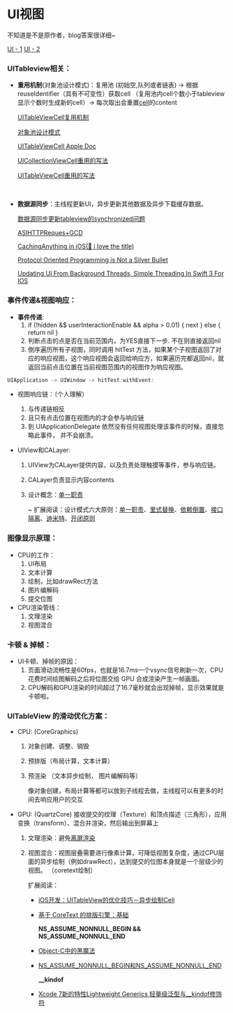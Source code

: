 # UI视图

不知道是不是原作者，blog答案很详细~ 

[UI - 1](https://l-vincent.github.io/2018/05/08/%E9%9D%A2%E8%AF%95-UI%E5%89%96%E6%9E%90/) [UI - 2](https://l-vincent.github.io/2018/05/10/%E9%9D%A2%E8%AF%95-UI%E5%89%96%E6%9E%90(%E4%BA%8C)/)

### UITableview相关：

- **重用机制**(对象池设计模式)：复用池 (初始空,队列或者链表) -> 根据reuseIdentifier（具有不可变性）获取cell （复用池内cell个数小于tableview显示个数时生成新的cell）-> 每次取出会重置[cell](https://developer.apple.com/documentation/uikit/uitableviewcell/1623223-prepareforreuse)的content

  

  [UITableViewCell复用机制](https://www.jianshu.com/p/1046c741fce1)

  [对象池设计模式](https://en.wikipedia.org/wiki/Creational_pattern)

  [UITableViewCell Apple Doc](https://developer.apple.com/documentation/uikit/uitableviewcell#//apple_ref/occ/instp/UITableViewCell/reuseIdentifier)

  [UICollectionViewCell重用的写法](https://stackoverflow.com/questions/22320487/uicollectionviewcell-reuse)

  [UITableViewCell重用的写法](https://stackoverflow.com/questions/9117211/what-if-no-reusable-cell-in-uitableview)

  <br>

- **数据源同步**：主线程更新UI，异步更新其他数据及异步下载缓存数据。

  [数据源同步更新tableview的synchronized问题](https://stackoverflow.com/questions/13280820/uitableviewdatasource-and-multithreading)

  [ASIHTTPReques+GCD](https://www.raywenderlich.com/3049-multithreading-and-grand-central-dispatch-on-ios-for-beginners-tutorial)

  [CachingAnything in iOS(🤣 i love the title)](https://medium.com/ios-os-x-development/caching-anything-in-ios-102176e46eba)

  [Protocol Oriented Programming is Not a Silver Bullet]( http://chris.eidhof.nl/post/protocol-oriented-programming/)

  [Updating UI From Background Threads, Simple Threading In Swift 3 For IOS](https://www.electrollama.net/blog/2017/1/6/updating-ui-from-background-threads-simple-threading-in-swift-3-for-ios)

### 事件传递&视图响应：

- **事件传递**:
  1. if (!hidden &$ userInteractionEnable && alpha > 0.01) { next }  else { return nil }
  2. 判断点击的点是否在当前范围内，为YES直接下一步. 不在则直接返回nil
  3. 倒序遍历所有子视图，同时调用 hitTest 方法，如果某个子视图返回了对应的响应视图，这个响应视图会返回给响应方，如果遍历完都返回nil，就返回当前点击位置在当前视图范围内的视图作为响应视图。

```swift
UIApplication -> UIWindow -> hitTest:withEvent:
```

- 视图响应链：（个人理解）
  1. 与传递链相反
  2. 且只有点击位置在视图内的才会参与响应链
  3. 到 UIApplicationDelegate 依然没有任何视图处理该事件的时候，直接忽略此事件， 并不会崩溃。

- UIView和CALayer:

  1. UIView为CALayer提供内容，以及负责处理触摸等事件，参与响应链。

  2. CALayer负责显示内容contents

  3. 设计概念：[单一职责](https://blog.csdn.net/zhengzhb/article/details/7278174)

     ~ 扩展阅读：设计模式六大原则：[单一职责](https://blog.csdn.net/zhengzhb/article/details/7278174)、[里式替换](https://blog.csdn.net/zhengzhb/article/details/7281833)、[依赖倒置](https://blog.csdn.net/zhengzhb/article/details/7289269)、[接口隔离](https://blog.csdn.net/zhengzhb/article/details/7296921)、[迪米特](https://blog.csdn.net/zhengzhb/article/details/7296930)、[开闭原则](https://blog.csdn.net/zhengzhb/article/details/7296944)

### 图像显示原理：

- CPU的工作：
  1. UI布局
  2. 文本计算
  3. 绘制，比如drawRect方法
  4. 图片编解码
  5. 提交位图
- CPU渲染管线：
  1. 文理渲染
  2. 视图混合

### 卡顿 & 掉帧：

- UI卡顿、掉帧的原因：
  1. 页面滑动流畅性是60fps，也就是16.7ms一个vsync信号刷新一次，CPU 花费时间绘图解码之后将位图交给 GPU 合成渲染产生一帧画面。
  2. CPU解码和GPU渲染的时间超过了16.7毫秒就会出现掉帧，显示效果就是卡顿啦。

### UITableView 的滑动优化方案：

- CPU: (CoreGraphics)

  1. 对象创建、调整、销毁

  2. 预排版（布局计算，文本计算）

  3. 预渲染 （文本异步绘制， 图片编解码等）

     像对象创建，布局计算等都可以放到子线程去做，主线程可以有更多的时间去响应用户的交互

- GPU: (QuartzCore) 接收提交的纹理（Texture）和顶点描述（三角形），应用变换（transform）、混合并渲染，然后输出到屏幕上

  1. 文理渲染：避免[离屏渲染](https://www.jianshu.com/p/6d24a4c29e18)

  2. 视图混合：视图层叠需要进行像素计算，可降低视图复杂度，通过CPU层面的异步绘制（例如drawRect），达到提交的位图本身就是一个层级少的视图。 （coretext绘制）

     扩展阅读：

     - [iOS开发：UITableView的优化技巧－异步绘制Cell](https://blog.csdn.net/mo_xiao_mo/article/details/52622172)

     - [基于 CoreText 的排版引擎：基础](https://blog.devtang.com/2015/06/27/using-coretext-1/)

       **NS_ASSUME_NONNULL_BEGIN && NS_ASSUME_NONNULL_END**

     - [Object-C中的黑魔法](https://www.jianshu.com/p/b3a31eed945f)

     - [NS_ASSUME_NONNULL_BEGIN和NS_ASSUME_NONNULL_END](https://www.jianshu.com/p/67aa3bbb68c6)

       **__kindof**

     - [Xcode 7新的特性Lightweight Generics 轻量级泛型与__kindof修饰符](https://blog.csdn.net/leikezhu1981/article/details/47418011)